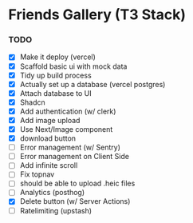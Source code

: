 # Friends Gallery (T3 Stack)

### TODO

- [x] Make it deploy (vercel)
- [x] Scaffold basic ui with mock data
- [x] Tidy up build process
- [x] Actually set up a database (vercel postgres)
- [x] Attach database to UI
- [x] Shadcn
- [x] Add authentication (w/ clerk)
- [x] Add image upload
- [x] Use Next/Image component
- [x] download button
- [ ] Error management (w/ Sentry)
- [ ] Error management on Client Side
- [ ] Add infinite scroll
- [ ] Fix topnav
- [ ] should be able to upload .heic files
- [ ] Analytics (posthog)
- [x] Delete button (w/ Server Actions)
- [ ] Ratelimiting (upstash)
